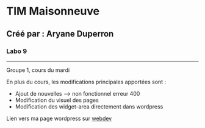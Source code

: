 # TIM Maisonneuve #
## Créé par : Aryane Duperron ##
### Labo 9 ###
--------------------------------
Groupe 1, cours du mardi

En plus du cours, les modifications principales apportées sont :
- Ajout de nouvelles --> non fonctionnel erreur 400
- Modification du visuel des pages
- Modification des widget-area directement dans wordpress

Lien vers ma page wordpress sur [webdev](https://e1724050.webdev.cmaisonneuve.qc.ca/tim)
